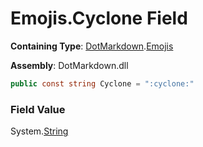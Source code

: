 # Emojis\.Cyclone Field

**Containing Type**: [DotMarkdown](../../README.md)\.[Emojis](../README.md)

**Assembly**: DotMarkdown\.dll

```csharp
public const string Cyclone = ":cyclone:"
```

### Field Value

System\.[String](https://docs.microsoft.com/en-us/dotnet/api/system.string)